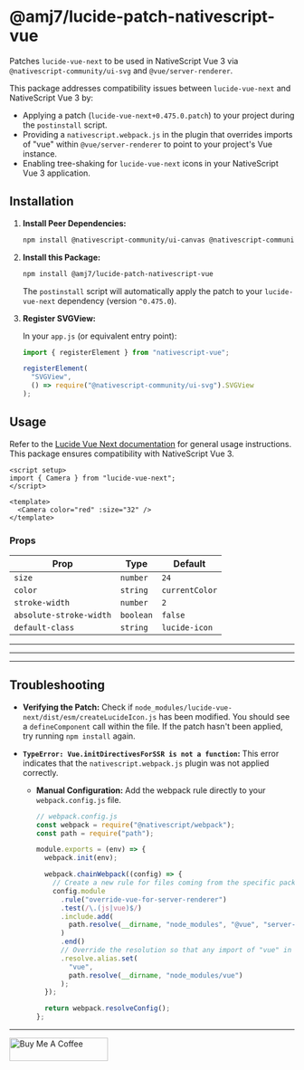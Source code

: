 # @amj7/lucide-patch-nativescript-vue

Patches `lucide-vue-next` to be used in NativeScript Vue 3 via `@nativescript-community/ui-svg` and `@vue/server-renderer`.

This package addresses compatibility issues between `lucide-vue-next` and NativeScript Vue 3 by:

- Applying a patch (`lucide-vue-next+0.475.0.patch`) to your project during the `postinstall` script.
- Providing a `nativescript.webpack.js` in the plugin that overrides imports of "vue" within `@vue/server-renderer` to point to your project's Vue instance.
- Enabling tree-shaking for `lucide-vue-next` icons in your NativeScript Vue 3 application.

## Installation

1.  **Install Peer Dependencies:**

    ```bash
    npm install @nativescript-community/ui-canvas @nativescript-community/ui-svg @vue/server-renderer
    ```

2.  **Install this Package:**

    ```bash
    npm install @amj7/lucide-patch-nativescript-vue
    ```

    The `postinstall` script will automatically apply the patch to your `lucide-vue-next` dependency (version `^0.475.0`).

3.  **Register SVGView:**

    In your `app.js` (or equivalent entry point):

    ```ts
    import { registerElement } from "nativescript-vue";

    registerElement(
      "SVGView",
      () => require("@nativescript-community/ui-svg").SVGView
    );
    ```

## Usage

Refer to the [Lucide Vue Next documentation](https://lucide.dev/guide/packages/lucide-vue-next) for general usage instructions. This package ensures compatibility with NativeScript Vue 3.

```vue
<script setup>
import { Camera } from "lucide-vue-next";
</script>

<template>
  <Camera color="red" :size="32" />
</template>
```

### Props

| Prop                    | Type      | Default        |
| ----------------------- | --------- | -------------- |
| `size`                  | `number`  | `24`           |
| `color`                 | `string`  | `currentColor` |
| `stroke-width`          | `number`  | `2`            |
| `absolute-stroke-width` | `boolean` | `false`        |
| `default-class`         | `string`  | `lucide-icon`  |

---

---

---

## Troubleshooting

- **Verifying the Patch:** Check if `node_modules/lucide-vue-next/dist/esm/createLucideIcon.js` has been modified. You should see a `defineComponent` call within the file. If the patch hasn't been applied, try running `npm install` again.

- **`TypeError: Vue.initDirectivesForSSR is not a function`:** This error indicates that the `nativescript.webpack.js` plugin was not applied correctly.

  - **Manual Configuration:** Add the webpack rule directly to your `webpack.config.js` file.

    ```ts
    // webpack.config.js
    const webpack = require("@nativescript/webpack");
    const path = require("path");

    module.exports = (env) => {
      webpack.init(env);

      webpack.chainWebpack((config) => {
        // Create a new rule for files coming from the specific package.
        config.module
          .rule("override-vue-for-server-renderer")
          .test(/\.(js|vue)$/)
          .include.add(
            path.resolve(__dirname, "node_modules", "@vue", "server-renderer")
          )
          .end()
          // Override the resolution so that any import of "vue" in @vue/server-renderer files points to the original Vue package
          .resolve.alias.set(
            "vue",
            path.resolve(__dirname, "node_modules/vue")
          );
      });

      return webpack.resolveConfig();
    };
    ```

---

<a href="https://buymeacoffee.com/amj7" target="_blank"><img src="https://cdn.buymeacoffee.com/buttons/default-orange.png" alt="Buy Me A Coffee" height="41" width="174"></a>
